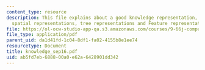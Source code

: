 ```yaml
---
content_type: resource
description: This file explains about a good knowledge representation, mental representations,
  spatial representations, tree representations and Feature representations.
file: https://ol-ocw-studio-app-qa.s3.amazonaws.com/courses/9-66j-computational-cognitive-science-fall-2004/ab5fd7eb688800a0e62a6428901dd342_knowledge_sep16.pdf
file_type: application/pdf
parent_uid: da1d41fd-1c04-8df1-fa02-4155b8e1ee74
resourcetype: Document
title: knowledge_sep16.pdf
uid: ab5fd7eb-6888-00a0-e62a-6428901dd342
---
```

